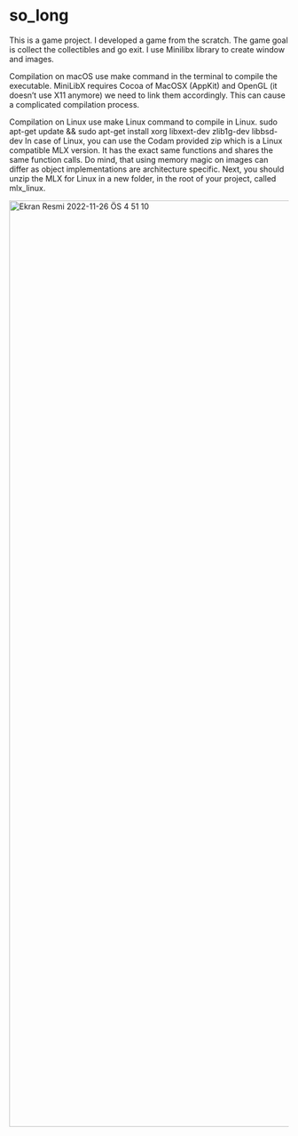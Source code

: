 # so_long
This is a game project.
I developed a game from the scratch.
The game goal is collect the collectibles and go exit.
I use Minilibx library to create window and images.

Compilation on macOS
use make command in the terminal to compile the executable.
MiniLibX requires Cocoa of MacOSX (AppKit) and OpenGL (it doesn’t use X11 anymore) we need to link them accordingly. This can cause a complicated compilation process. 

Compilation on Linux
use make Linux command to compile in Linux.
sudo apt-get update && sudo apt-get install xorg libxext-dev zlib1g-dev libbsd-dev
In case of Linux, you can use the Codam provided zip which is a Linux compatible MLX version. It has the exact same functions and shares the same function calls. Do mind, that using memory magic on images can differ as object implementations are architecture specific. Next, you should unzip the MLX for Linux in a new folder, in the root of your project, called mlx_linux.

<img width="1666" alt="Ekran Resmi 2022-11-26 ÖS 4 51 10" src="https://user-images.githubusercontent.com/98288229/204092213-e65c4834-f2aa-4472-8167-75f1f2aefc3d.png">
